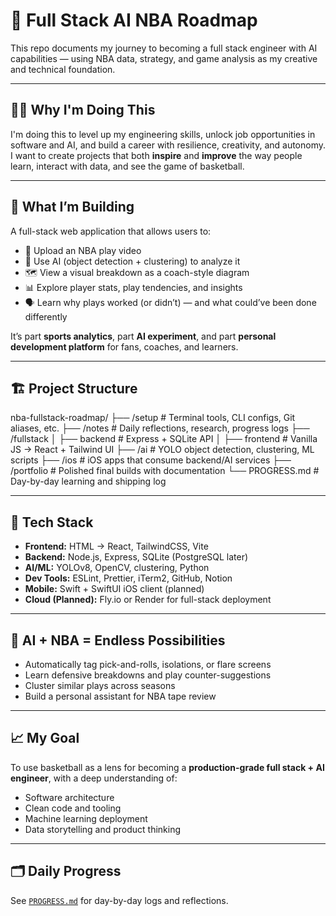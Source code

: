 # 🏀 Full Stack AI NBA Roadmap

This repo documents my journey to becoming a full stack engineer with AI capabilities — using NBA data, strategy, and game analysis as my creative and technical foundation.

---

## 🙋‍♂️ Why I'm Doing This

I'm doing this to level up my engineering skills, unlock job opportunities in software and AI, and build a career with resilience, creativity, and autonomy. I want to create projects that both **inspire** and **improve** the way people learn, interact with data, and see the game of basketball.

---

## 🧠 What I’m Building

A full-stack web application that allows users to:

- 🎥 Upload an NBA play video
- 🧠 Use AI (object detection + clustering) to analyze it
- 🗺️ View a visual breakdown as a coach-style diagram
- 📊 Explore player stats, play tendencies, and insights
- 🗣️ Learn why plays worked (or didn’t) — and what could’ve been done differently

It’s part **sports analytics**, part **AI experiment**, and part **personal development platform** for fans, coaches, and learners.

---

## 🏗️ Project Structure

nba-fullstack-roadmap/
├── /setup # Terminal tools, CLI configs, Git aliases, etc.
├── /notes # Daily reflections, research, progress logs
├── /fullstack
│ ├── backend # Express + SQLite API
│ ├── frontend # Vanilla JS → React + Tailwind UI
├── /ai # YOLO object detection, clustering, ML scripts
├── /ios # iOS apps that consume backend/AI services
├── /portfolio # Polished final builds with documentation
└── PROGRESS.md # Day-by-day learning and shipping log


---

## 🔧 Tech Stack

- **Frontend:** HTML → React, TailwindCSS, Vite
- **Backend:** Node.js, Express, SQLite (PostgreSQL later)
- **AI/ML:** YOLOv8, OpenCV, clustering, Python
- **Dev Tools:** ESLint, Prettier, iTerm2, GitHub, Notion
- **Mobile:** Swift + SwiftUI iOS client (planned)
- **Cloud (Planned):** Fly.io or Render for full-stack deployment

---

## 🧠 AI + NBA = Endless Possibilities

- Automatically tag pick-and-rolls, isolations, or flare screens
- Learn defensive breakdowns and play counter-suggestions
- Cluster similar plays across seasons
- Build a personal assistant for NBA tape review

---

## 📈 My Goal

To use basketball as a lens for becoming a **production-grade full stack + AI engineer**, with a deep understanding of:

- Software architecture
- Clean code and tooling
- Machine learning deployment
- Data storytelling and product thinking

---

## 🗂️ Daily Progress

See [`PROGRESS.md`](./PROGRESS.md) for day-by-day logs and reflections.